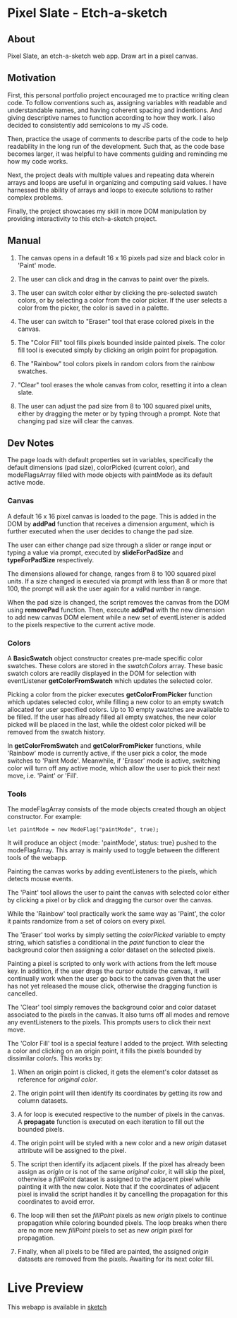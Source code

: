 # Pixel Slate - Etch-a-sketch

## About
Pixel Slate, an etch-a-sketch web app. Draw art in a pixel canvas.

## Motivation
First, this personal portfolio project encouraged me to practice writing clean code. To follow conventions such as, assigning variables with readable and understandable names, and having coherent spacing and indentions. And giving descriptive names to function according to how they work. I also decided to consistently add semicolons to my JS code.

Then, practice the usage of comments to describe parts of the code to help readability in the long run of the development. Such that, as the code base becomes larger, it was helpful to have comments guiding and reminding me how my code works.

Next, the project deals with multiple values and repeating data wherein arrays and loops are useful in organizing and computing said values. I have harnessed the ability of arrays and loops to execute solutions to rather complex problems.  

Finally, the project showcases my skill in more DOM manipulation by providing interactivity to this etch-a-sketch project.

## Manual
1. The canvas opens in a default 16 x 16 pixels pad size and black color in 'Paint' mode.

2. The user can click and drag in the canvas to paint over the pixels.

3. The user can switch color either by clicking the pre-selected swatch colors, or by selecting a color from the color picker. If the user selects a color from the picker, the color is saved in a palette.

4. The user can switch to "Eraser" tool that erase colored pixels in the canvas.

5. The "Color Fill" tool fills pixels bounded inside painted pixels. The color fill tool is executed simply by clicking an origin point for propagation. 

6. The "Rainbow" tool colors pixels in random colors from the rainbow swatches.

7. "Clear" tool erases the whole canvas from color, resetting it into a clean slate.

8. The user can adjust the pad size from 8 to 100 squared pixel units, either by dragging the meter or by typing through a prompt. Note that changing pad size will clear the canvas.

## Dev Notes
The page loads with default properties set in variables, specifically the default dimensions (pad size), colorPicked (current color), and modeFlagsArray filled with mode objects with paintMode as its default active mode.


### Canvas
A default 16 x 16 pixel canvas is loaded to the page. This is added in the DOM by **addPad** function that receives a dimension argument, which is further executed when the user decides to change the pad size.

The user can either change pad size through a slider or range input or typing a value via prompt, executed by **slideForPadSize** and **typeForPadSize** respectively.

The dimensions allowed for change, ranges from 8 to 100 squared pixel units. If a size changed is executed via prompt with less than 8 or more that 100, the prompt will ask the user again for a valid number in range.

When the pad size is changed, the script removes the canvas from the DOM using **removePad** function. Then, execute **addPad** with the new dimension to add new canvas DOM element while a new set of eventListener is added to the pixels respective to the current active mode.

### Colors
A **BasicSwatch** object constructor creates pre-made specific color swatches. These colors are stored in the *swatchColors* array. These basic swatch colors are readily displayed in the DOM for selection with eventListener **getColorFromSwatch** which updates the selected color.

Picking a color from the picker executes **getColorFromPicker** function which updates selected color, while filling a new color to an empty swatch allocated for user specified colors. Up to 10 empty swatches are available to be filled. If the user has already filled all empty swatches, the new color picked will be placed in the last, while the oldest color picked will be removed from the swatch history.

In **getColorFromSwatch** and **getColorFromPicker** functions, while 'Rainbow' mode is currently active, if the user pick a color, the mode switches to 'Paint Mode'.
Meanwhile, if 'Eraser' mode is active, switching color will turn off any active mode, which allow the user to pick their next move, i.e. 'Paint' or 'Fill'.

### Tools
The modeFlagArray consists of the mode objects created though an object constructor. For example:
```
let paintMode = new ModeFlag("paintMode", true);
```
It will produce an object {mode: 'paintMode', status: true} pushed to the modeFlagArray. This array is mainly used to toggle between the different tools of the webapp.

Painting the canvas works by adding eventListeners to the pixels, which detects mouse events.

The 'Paint' tool allows the user to paint the canvas with selected color either by clicking a pixel or by click and dragging the cursor over the canvas. 

While the 'Rainbow' tool practically work the same way as 'Paint', the color it paints randomize from a set of colors on every pixel. 

The 'Eraser' tool works by simply setting the *colorPicked* variable to empty string, which satisfies a conditional in the *paint* function to clear the background color then assigning a color dataset on the selected pixels.

Painting a pixel is scripted to only work with actions from the left mouse key. In addition, if the user drags the cursor outside the canvas, it will continually work when the user go back to the canvas given that the user has not yet released the mouse click, otherwise the dragging function is cancelled. 

 The 'Clear' tool simply removes the background color and color dataset associated to the pixels in the canvas. It also turns off all modes and remove any eventListeners to the pixels. This prompts users to click their next move.

 The 'Color Fill' tool is a special feature I added to the project. With selecting a color and clicking on an origin point, it fills the pixels bounded by dissimilar color/s.
 This works by:
 1. When an origin point is clicked, it gets the element's color dataset as reference for *original color*.

 2. The origin point will then identify its coordinates by getting its row and column datasets.

 3. A for loop is executed respective to the number of pixels in the canvas. A **propagate** function is executed on each iteration to fill out the bounded pixels.

 4. The origin point will be styled with a new color and a new *origin* dataset attribute will be assigned to the pixel.

 5. The script then identify its adjacent pixels. If the pixel has already been assign as *origin* or is not of the same *original color*, it will skip the pixel, otherwise a *fillPoint* dataset is assigned to the adjacent pixel while painting it with the new color. Note that if the coordinates of adjacent pixel is invalid the script handles it by cancelling the propagation for this coordinates to avoid error.

 6. The loop will then set the *fillPoint* pixels as new *origin* pixels to continue propagation while coloring bounded pixels. The loop breaks when there are no more new *fillPoint* pixels to set as new *origin* pixel for propagation.

 7. Finally, when all pixels to be filled are painted, the assigned *origin* datasets are removed from the pixels. Awaiting for its next color fill.

 # Live Preview
 This webapp is available in [sketch](https://makieldeviso.github.io/sketch/)